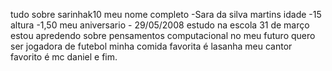 tudo sobre sarinhak10
meu nome completo -Sara da silva martins 
idade -15 
altura -1,50
meu aniversario - 29/05/2008
estudo na escola 31 de março
estou apredendo sobre pensamentos computacional
no meu futuro quero ser jogadora de futebol
minha comida favorita é lasanha
meu cantor favorito  é mc daniel
e fim.
